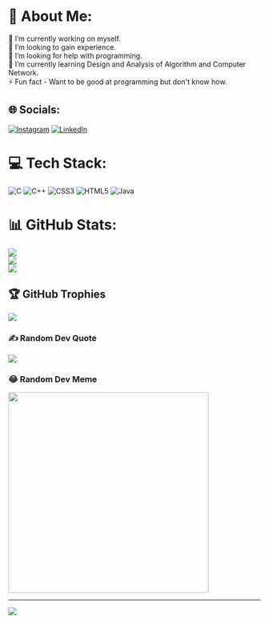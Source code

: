 # 💫 About Me:
🔭 I’m currently working on myself.<br>👯 I’m looking to gain experience.<br>🤝 I’m looking for help with programming.<br>🌱 I’m currently learning Design and Analysis of Algorithm and Computer Network.<br>⚡ Fun fact - Want to be good at programming but don't know how.


## 🌐 Socials:
[![Instagram](https://img.shields.io/badge/Instagram-%23E4405F.svg?logo=Instagram&logoColor=white)](https://instagram.com/itzzz_sourish) [![LinkedIn](https://img.shields.io/badge/LinkedIn-%230077B5.svg?logo=linkedin&logoColor=white)](https://linkedin.com/in/sourish-das) 

# 💻 Tech Stack:
![C](https://img.shields.io/badge/c-%2300599C.svg?style=flat&logo=c&logoColor=white) ![C++](https://img.shields.io/badge/c++-%2300599C.svg?style=flat&logo=c%2B%2B&logoColor=white) ![CSS3](https://img.shields.io/badge/css3-%231572B6.svg?style=flat&logo=css3&logoColor=white) ![HTML5](https://img.shields.io/badge/html5-%23E34F26.svg?style=flat&logo=html5&logoColor=white) ![Java](https://img.shields.io/badge/java-%23ED8B00.svg?style=flat&logo=java&logoColor=white)
# 📊 GitHub Stats:
![](https://github-readme-stats.vercel.app/api?username=try-hard-bot&theme=synthwave&hide_border=false&include_all_commits=true&count_private=true)<br/>
![](https://github-readme-streak-stats.herokuapp.com/?user=try-hard-bot&theme=synthwave&hide_border=false)<br/>
![](https://github-readme-stats.vercel.app/api/top-langs/?username=try-hard-bot&theme=synthwave&hide_border=false&include_all_commits=true&count_private=true&layout=compact)

## 🏆 GitHub Trophies
![](https://github-profile-trophy.vercel.app/?username=try-hard-bot&theme=radical&no-frame=false&no-bg=false&margin-w=4)

### ✍️ Random Dev Quote
![](https://quotes-github-readme.vercel.app/api?type=horizontal&theme=radical)

### 😂 Random Dev Meme
<img src='https://randommeme-five.vercel.app/' style="height: 400px;"/>

---
[![](https://visitcount.itsvg.in/api?id=try-hard-bot&icon=6&color=5)](https://visitcount.itsvg.in)

<!-- Proudly created with GPRM ( https://gprm.itsvg.in ) -->
